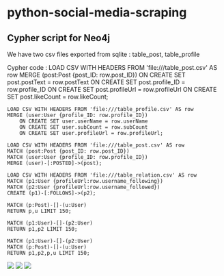# python-social-media-scraping
## Cypher script for Neo4j
We have two csv files exported from sqlite : table_post, table_profile

Cypher code :
    LOAD CSV WITH HEADERS FROM 'file:///table_post.csv' AS row
    MERGE (post:Post {post_ID: row.post_ID})
        ON CREATE SET post.postText = row.postText
        ON CREATE SET post.profile_ID = row.profile_ID
        ON CREATE SET post.profileUrl = row.profileUrl
        ON CREATE SET post.likeCount = row.likeCount;

    LOAD CSV WITH HEADERS FROM 'file:///table_profile.csv' AS row
    MERGE (user:User {profile_ID: row.profile_ID})
        ON CREATE SET user.userName = row.userName
        ON CREATE SET user.subCount = row.subCount
        ON CREATE SET user.profileUrl = row.profileUrl;

    LOAD CSV WITH HEADERS FROM 'file:///table_post.csv' AS row
    MATCH (post:Post {post_ID: row.post_ID})
    MATCH (user:User {profile_ID: row.profile_ID})
    MERGE (user)-[:POSTED]->(post);

    LOAD CSV WITH HEADERS FROM 'file:///table_relation.csv' AS row
    MATCH (p1:User {profileUrl:row.username_following})
    MATCH (p2:User {profileUrl:row.username_followed})
    CREATE (p1)-[:FOLLOWS]->(p2);

    MATCH (p:Post)-[]-(u:User)
    RETURN p,u LIMIT 150;

    MATCH (p1:User)-[]-(p2:User)
    RETURN p1,p2 LIMIT 150;

    MATCH (p1:User)-[]-(p2:User)
    MATCH (p:Post)-[]-(u:User)
    RETURN p1,p2,p,u LIMIT 150;
    
<img src="https://i.imgur.com/OkM0ONK.png">
<img src="https://i.imgur.com/8I4bLHi.png">
<img src="https://i.imgur.com/2Y3GZNU.png">
